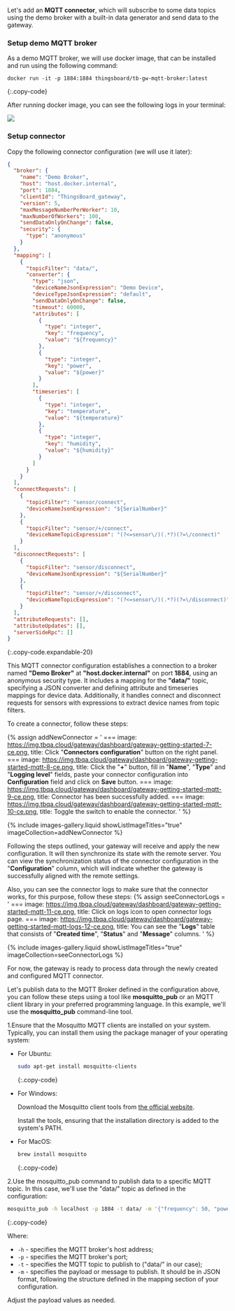 Let's add an **MQTT connector**, which will subscribe to some data topics using the 
demo broker with a built-in data generator and send data to the gateway.

### Setup demo MQTT broker

As a demo MQTT broker, we will use docker image, that can be installed and run using the following command:

```shell
docker run -it -p 1884:1884 thingsboard/tb-gw-mqtt-broker:latest
```
{:.copy-code}

After running docker image, you can see the following logs in your terminal:

![](https://img.tbqa.cloud/gateway/dashboard/run-demo-mqtt-broker-image.png)

### Setup connector

Copy the following connector configuration (we will use it later):  

```json
{
  "broker": {
    "name": "Demo Broker",
    "host": "host.docker.internal",
    "port": 1884,
    "clientId": "ThingsBoard_gateway",
    "version": 5,
    "maxMessageNumberPerWorker": 10,
    "maxNumberOfWorkers": 100,
    "sendDataOnlyOnChange": false,
    "security": {
      "type": "anonymous"
    }
  },
  "mapping": [
    {
      "topicFilter": "data/",
      "converter": {
        "type": "json",
        "deviceNameJsonExpression": "Demo Device",
        "deviceTypeJsonExpression": "default",
        "sendDataOnlyOnChange": false,
        "timeout": 60000,
        "attributes": [
          {
            "type": "integer",
            "key": "frequency",
            "value": "${frequency}"
          },
          {
            "type": "integer",
            "key": "power",
            "value": "${power}"
          }
        ],
        "timeseries": [
          {
            "type": "integer",
            "key": "temperature",
            "value": "${temperature}"
          },
          {
            "type": "integer",
            "key": "humidity",
            "value": "${humidity}"
          }
        ]
      }
    }
  ],
  "connectRequests": [
    {
      "topicFilter": "sensor/connect",
      "deviceNameJsonExpression": "${SerialNumber}"
    },
    {
      "topicFilter": "sensor/+/connect",
      "deviceNameTopicExpression": "(?<=sensor\/)(.*?)(?=\/connect)"
    }
  ],
  "disconnectRequests": [
    {
      "topicFilter": "sensor/disconnect",
      "deviceNameJsonExpression": "${SerialNumber}"
    },
    {
      "topicFilter": "sensor/+/disconnect",
      "deviceNameTopicExpression": "(?<=sensor\/)(.*?)(?=\/disconnect)"
    }
  ],
  "attributeRequests": [],
  "attributeUpdates": [],
  "serverSideRpc": []
}
```
{:.copy-code.expandable-20}

This MQTT connector configuration establishes a connection to a broker named **"Demo Broker"** at **"host.docker.internal"** on 
port **1884**, using an anonymous security type. It includes a mapping for the **"data/"** topic, specifying a JSON converter 
and defining attribute and timeseries mappings for device data. Additionally, it handles connect and disconnect 
requests for sensors with expressions to extract device names from topic filters.

To create a connector, follow these steps:

{% assign addNewConnector = '
    ===
        image: https://img.tbqa.cloud/gateway/dashboard/gateway-getting-started-7-ce.png,
        title: Click "**Connectors configuration**" button on the right panel.
    ===
        image: https://img.tbqa.cloud/gateway/dashboard/gateway-getting-started-mqtt-8-ce.png,
        title: Click the "**+**" button, fill in "**Name**", "**Type**" and "**Logging level**" fields, paste your connector configuration into **Configuration** field and click on **Save** button.
    ===
        image: https://img.tbqa.cloud/gateway/dashboard/gateway-getting-started-mqtt-9-ce.png,
        title: Connector has been successfully added.
    ===
        image: https://img.tbqa.cloud/gateway/dashboard/gateway-getting-started-mqtt-10-ce.png,
        title: Toggle the switch to enable the connector.
'
%}

{% include images-gallery.liquid showListImageTitles="true" imageCollection=addNewConnector %} 

Following the steps outlined, your gateway will receive and apply the new configuration. It will then synchronize 
its state with the remote server. You can view the synchronization status of the connector configuration 
in the "**Configuration**" column, which will indicate whether the gateway is successfully aligned with 
the remote settings.

Also, you can see the connector logs to make sure that the connector works, for this purpose, follow these steps:
{% assign seeConnectorLogs = '
    ===
        image: https://img.tbqa.cloud/gateway/dashboard/gateway-getting-started-mqtt-11-ce.png,
        title: Click on logs icon to open connector logs page.
    ===
        image: https://img.tbqa.cloud/gateway/dashboard/gateway-getting-started-mqtt-logs-12-ce.png,
        title: You can see the "**Logs**" table that consists of "**Created time**", "**Status**" and "**Message**" columns.
'
%}

{% include images-gallery.liquid showListImageTitles="true" imageCollection=seeConnectorLogs %}

For now, the gateway is ready to process data through the newly created and configured MQTT connector.

Let's publish data to the MQTT Broker defined in the configuration above, you can follow these steps using a tool like 
**mosquitto_pub** or an MQTT client library in your preferred programming language. In this example, we'll use the 
**mosquitto_pub** command-line tool.

1.Ensure that the Mosquitto MQTT clients are installed on your system. Typically, you can install them using the 
package manager of your operating system:
- For Ubuntu:
    ```bash
    sudo apt-get install mosquitto-clients
    ```
    {:.copy-code}

- For Windows:

    Download the Mosquitto client tools from [the official website](https://mosquitto.org/download/).

    Install the tools, ensuring that the installation directory is added to the system's PATH.
- For MacOS:
    ```bash
    brew install mosquitto
    ```
    {:.copy-code}

2.Use the mosquitto_pub command to publish data to a specific MQTT topic. In this case, we'll use the "data/" topic as defined in the configuration:
```bash
mosquitto_pub -h localhost -p 1884 -t data/ -m '{"frequency": 50, "power": 100, "temperature": 25, "humidity": 60}'
```
{:.copy-code}

Where:
- `-h` - specifies the MQTT broker's host address;
- `-p` - specifies the MQTT broker's port;
- `-t` - specifies the MQTT topic to publish to ("data/" in our case);
- `-m` - specifies the payload or message to publish. It should be in JSON format, following the structure defined in the mapping section of your configuration.

Adjust the payload values as needed.

